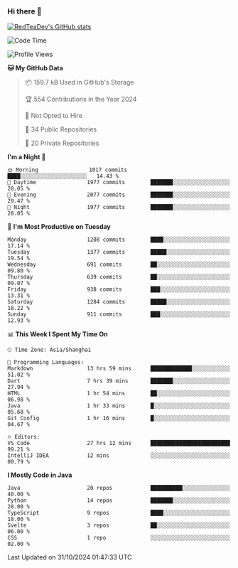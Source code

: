### Hi there 👋

<!--
**RedTeaDev/RedTeaDev** is a ✨ _special_ ✨ repository because its `README.md` (this file) appears on your GitHub profile.

Here are some ideas to get you started:

- 🔭 I’m currently working on ...
- 🌱 I’m currently learning ...
- 👯 I’m looking to collaborate on ...
- 🤔 I’m looking for help with ...
- 💬 Ask me about ...
- 📫 How to reach me: ...
- 😄 Pronouns: ...
- ⚡ Fun fact: ...
-->

<!--
[![wakatime](https://wakatime.com/badge/user/6b101ed0-04c0-4490-9283-eb61f2efff96.svg)](https://wakatime.com/@6b101ed0-04c0-4490-9283-eb61f2efff96)
!-->

[![RedTeaDev's GitHub stats](https://github-readme-stats.vercel.app/api?username=RedTeaDev\&include_all_commits=true)](https://github.com/anuraghazra/github-readme-stats)
<!--
[![willianrod's wakatime stats](https://github-readme-stats.vercel.app/api/wakatime?username=RedTeaDev)](https://github.com/anuraghazra/github-readme-stats)
!-->
<!--START_SECTION:waka-->
![Code Time](http://img.shields.io/badge/Code%20Time-2%2C678%20hrs%2019%20mins-blue)

![Profile Views](http://img.shields.io/badge/Profile%20Views-0-blue)

**🐱 My GitHub Data** 

> 📦 159.7 kB Used in GitHub's Storage 
 > 
> 🏆 554 Contributions in the Year 2024
 > 
> 🚫 Not Opted to Hire
 > 
> 📜 34 Public Repositories 
 > 
> 🔑 20 Private Repositories 
 > 
**I'm a Night 🦉** 

```text
🌞 Morning                1017 commits        ████░░░░░░░░░░░░░░░░░░░░░   14.43 % 
🌆 Daytime                1977 commits        ███████░░░░░░░░░░░░░░░░░░   28.05 % 
🌃 Evening                2077 commits        ███████░░░░░░░░░░░░░░░░░░   29.47 % 
🌙 Night                  1977 commits        ███████░░░░░░░░░░░░░░░░░░   28.05 % 
```
📅 **I'm Most Productive on Tuesday** 

```text
Monday                   1208 commits        ████░░░░░░░░░░░░░░░░░░░░░   17.14 % 
Tuesday                  1377 commits        █████░░░░░░░░░░░░░░░░░░░░   19.54 % 
Wednesday                691 commits         ██░░░░░░░░░░░░░░░░░░░░░░░   09.80 % 
Thursday                 639 commits         ██░░░░░░░░░░░░░░░░░░░░░░░   09.07 % 
Friday                   938 commits         ███░░░░░░░░░░░░░░░░░░░░░░   13.31 % 
Saturday                 1284 commits        █████░░░░░░░░░░░░░░░░░░░░   18.22 % 
Sunday                   911 commits         ███░░░░░░░░░░░░░░░░░░░░░░   12.93 % 
```


📊 **This Week I Spent My Time On** 

```text
🕑︎ Time Zone: Asia/Shanghai

💬 Programming Languages: 
Markdown                 13 hrs 59 mins      █████████████░░░░░░░░░░░░   51.02 % 
Dart                     7 hrs 39 mins       ███████░░░░░░░░░░░░░░░░░░   27.94 % 
HTML                     1 hr 54 mins        ██░░░░░░░░░░░░░░░░░░░░░░░   06.98 % 
Java                     1 hr 33 mins        █░░░░░░░░░░░░░░░░░░░░░░░░   05.68 % 
Git Config               1 hr 16 mins        █░░░░░░░░░░░░░░░░░░░░░░░░   04.67 % 

🔥 Editors: 
VS Code                  27 hrs 12 mins      █████████████████████████   99.21 % 
IntelliJ IDEA            12 mins             ░░░░░░░░░░░░░░░░░░░░░░░░░   00.79 % 
```

**I Mostly Code in Java** 

```text
Java                     20 repos            ██████████░░░░░░░░░░░░░░░   40.00 % 
Python                   14 repos            ███████░░░░░░░░░░░░░░░░░░   28.00 % 
TypeScript               9 repos             ████░░░░░░░░░░░░░░░░░░░░░   18.00 % 
Svelte                   3 repos             ██░░░░░░░░░░░░░░░░░░░░░░░   06.00 % 
CSS                      1 repo              ░░░░░░░░░░░░░░░░░░░░░░░░░   02.00 % 
```




 Last Updated on 31/10/2024 01:47:33 UTC
<!--END_SECTION:waka-->


